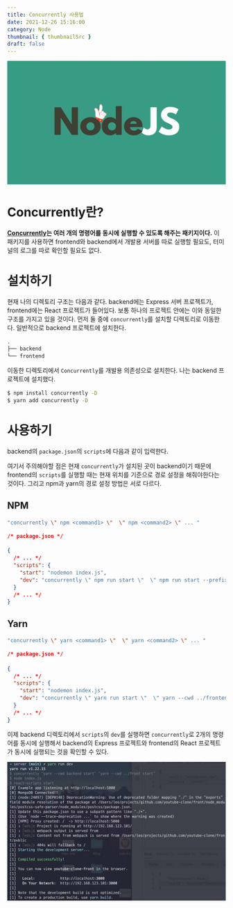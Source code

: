 ```yaml
---
title: Concurrently 사용법
date: 2021-12-26 15:16:00
category: Node
thumbnail: { thumbnailSrc }
draft: false
---
```


![](./images/NodeJS.gif)

# Concurrently란?

**[Concurrently](https://www.npmjs.com/package/concurrently)는 여러 개의 명령어를 동시에 실행할 수 있도록 해주는 패키지이다.** 이 패키지를 사용하면 frontend와 backend에서 개발용 서버를 따로 실행할 필요도, 터미널의 로그를 따로 확인할 필요도 없다.

# 설치하기

현재 나의 디렉토리 구조는 다음과 같다. backend에는 Express 서버 프로젝트가, frontend에는 React 프로젝트가 들어있다. 보통 하나의 프로젝트 안에는 이와 동일한 구조를 가지고 있을 것이다. 먼저 둘 중에 `concurrently`를 설치할 디렉토리로 이동한다. 일반적으로 backend 프로젝트에 설치한다.

```bash
.
├── backend
└── frontend
```

이동한 디렉토리에서 `Concurrently`를 개발용 의존성으로 설치한다. 나는 backend 프로젝트에 설치했다.

```bash
$ npm install concurrently -D
$ yarn add concurrently -D
```

# 사용하기

backend의 `package.json`의 `scripts`에 다음과 같이 입력한다.

여기서 주의해야할 점은 현재 `concurrently`가 설치된 곳이 backend이기 때문에 frontend의 `scripts`를 실행할 때는 현재 위치를 기준으로 경로 설정을 해줘야한다는 것이다. 그리고 npm과 yarn의 경로 설정 방법은 서로 다르다.

## NPM

```bash
"concurrently \" npm <command1> \"  \" npm <command2> \" ... "
```

```json
/* package.json */

{
  /* ... */
  "scripts": {
    "start": "nodemon index.js",
    "dev": "concurrently \" npm run start \"  \" npm run start --prefix ../frontend  \""
  }
  /* ... */
}
```

## Yarn

```bash
"concurrently \" yarn <command1> \"  \" yarn <command2> \" ... "
```

```json
/* package.json */

{
  /* ... */
  "scripts": {
    "start": "nodemon index.js",
    "dev": "concurrently \" yarn run start \"  \" yarn --cwd ../frontend run start \""
  }
  /* ... */
}
```

이제 backend 디렉토리에서 `scripts`의 `dev`를 실행하면 `concurrently`로 2개의 명령어를 동시에 실행해서 backend의 Express 프로젝트와 frontend의 React 프로젝트가 동시에 실행되는 것을 확인할 수 있다.

![그림1. concurrently 정상 실행](./images/concurrently-01.png)

<br/>
